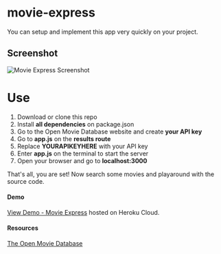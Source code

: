 # movie-express
You can setup and implement this app very quickly on your project.

## Screenshot
![Movie Express Screenshot](http://velozityweb.com/WRivera/screenshoots/main-page-movie-express.png)


# Use
1. Download or clone this repo
2. Install **all dependencies** on package.json
3. Go to the Open Movie Database website and create **your API key**
4. Go to **app.js** on the **results route**
5. Replace **YOURAPIKEYHERE** with your API key
6. Enter **app.js** on the terminal to start the server
7. Open your browser and go to **localhost:3000**

That's all, you are set! Now search some movies and playaround with the source code.

#### Demo
[View Demo - Movie Express](https://movie-express-app.herokuapp.com "Movie Express")
hosted on Heroku Cloud.

#### Resources
[The Open Movie Database](http://www.omdbapi.com/ "The Open Movie Database")
